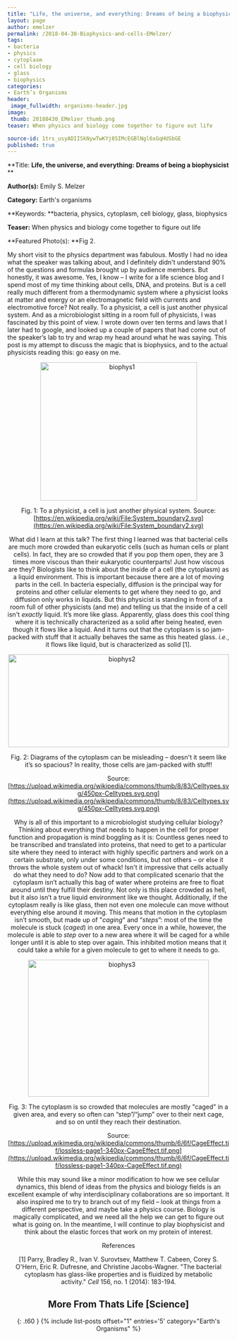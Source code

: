 ```yaml
---
title: "Life, the universe, and everything: Dreams of being a biophysicist"
layout: page
author: emelzer
permalink: /2018-04-30-Biophysics-and-cells-EMelzer/
tags:
- bacteria
- physics
- cytoplasm
- cell biology
- glass
- biophysics
categories:
- Earth’s Organisms
header:
 image_fullwidth: organisms-header.jpg
image:
 thumb: 20180430_EMelzer_thumb.png
teaser: When physics and biology come together to figure out life

source-id: 1trs_usyADIISkNywTwKYj85IMcEGBlNgl6xGqHUSbGE
published: true
---
```

**Title: **Life, the universe, and everything:** **Dreams of being a biophysicist** **

**Author(s):** Emily S. Melzer

**Category:** Earth's organisms

**Keywords: **bacteria, physics, cytoplasm, cell biology, glass, biophysics

**Teaser:** When physics and biology come together to figure out life

**Featured Photo(s): **Fig 2.  

My short visit to the physics department was fabulous. Mostly I had no idea what the speaker was talking about, and I definitely didn't understand 90% of the questions and formulas brought up by audience members. But honestly, it was awesome. Yes, I know – I write for a life science blog and I spend most of my time thinking about cells, DNA, and proteins. But is a cell really much different from a thermodynamic system where a physicist looks at matter and energy or an electromagnetic field with currents and electromotive force? Not really. To a physicist, a cell is just another physical system. And as a microbiologist sitting in a room full of physicists, I was fascinated by this point of view. I wrote down over ten terms and laws that I later had to google, and looked up a couple of papers that had come out of the speaker’s lab to try and wrap my head around what he was saying. This post is my attempt to discuss the magic that is biophysics, and to the actual physicists reading this: go easy on me. 

<center> <a data-flickr-embed="true"  href="https://www.flickr.com/photos/139839751@N06/38685943041/in/dateposted-friend/" title="biophys1"><img src="https://farm5.staticflickr.com/4557/38685943041_44a21f4086.jpg" width="355" height="313" alt="biophys1"></a><script async src="//embedr.flickr.com/assets/client-code.js" charset="utf-8"></script>

Fig. 1: To a physicist, a cell is just another physical system. Source: [https://en.wikipedia.org/wiki/File:System_boundary2.svg](https://en.wikipedia.org/wiki/File:System_boundary2.svg)

What did I learn at this talk? The first thing I learned was that bacterial cells are much more crowded than eukaryotic cells (such as human cells or plant cells). In fact, they are so crowded that if you pop them open, they are 3 times more viscous than their eukaryotic counterparts! Just how viscous are they? Biologists like to think about the inside of a cell (the cytoplasm) as a liquid environment. This is important because there are a lot of moving parts in the cell. In bacteria especially, diffusion is the principal way for proteins and other cellular elements to get where they need to go, and diffusion only works in liquids. But this physicist is standing in front of a room full of other physicists (and me) and telling us that the inside of a cell isn't *exactly* liquid. It’s more like glass. Apparently, glass does this cool thing where it is technically characterized as a solid after being heated, even though it flows like a liquid. And it turns out that the cytoplasm is so jam-packed with stuff that it actually behaves the same as this heated glass. *i.e.*, it flows like liquid, but is characterized as solid [1]. 

<center> <a data-flickr-embed="true"  href="https://www.flickr.com/photos/139839751@N06/37797920085/in/dateposted-friend/" title="biophys2"><img src="https://farm5.staticflickr.com/4575/37797920085_bef1ae8834.jpg" width="500" height="210" alt="biophys2"></a><script async src="//embedr.flickr.com/assets/client-code.js" charset="utf-8"></script>

Fig. 2: Diagrams of the cytoplasm can be misleading – doesn't it seem like it’s so spacious? In reality, those cells are jam-packed with stuff! 

Source: [https://upload.wikimedia.org/wikipedia/commons/thumb/8/83/Celltypes.svg/450px-Celltypes.svg.png](https://upload.wikimedia.org/wikipedia/commons/thumb/8/83/Celltypes.svg/450px-Celltypes.svg.png)

Why is all of this important to a microbiologist studying cellular biology? Thinking about everything that needs to happen in the cell for proper function and propagation is mind boggling as it is: Countless genes need to be transcribed and translated into proteins, that need to get to a particular site where they need to interact with highly specific partners and work on a certain substrate, only under some conditions, but not others – or else it throws the whole system out of whack! Isn't it impressive that cells actually do what they need to do? Now add to that complicated scenario that the cytoplasm isn’t actually this bag of water where proteins are free to float around until they fulfill their destiny. Not only is this place crowded as hell, but it also isn’t a true liquid environment like we thought. Additionally, if the cytoplasm really is like glass, then not even one molecule can move without everything else around it moving. This means that motion in the cytoplasm isn’t smooth, but made up of "*caging*" and “*steps*”: most of the time the molecule is stuck (*caged*) in one area. Every once in a while, however, the molecule is able to *step* over to a new area where it will be caged for a while longer until it is able to step over again. This inhibited motion means that it could take a while for a given molecule to get to where it needs to go. 

<center> <a data-flickr-embed="true"  href="https://www.flickr.com/photos/139839751@N06/38653298482/in/dateposted-friend/" title="biophys3"><img src="https://farm5.staticflickr.com/4543/38653298482_024b366721.jpg" width="410" height="310" alt="biophys3"></a><script async src="//embedr.flickr.com/assets/client-code.js" charset="utf-8"></script>

Fig. 3: The cytoplasm is so crowded that molecules are mostly "caged" in a given area, and every so often can “step”/“jump” over to their next cage, and so on until they reach their destination. 

Source: [https://upload.wikimedia.org/wikipedia/commons/thumb/6/6f/CageEffect.tif/lossless-page1-340px-CageEffect.tif.png](https://upload.wikimedia.org/wikipedia/commons/thumb/6/6f/CageEffect.tif/lossless-page1-340px-CageEffect.tif.png)

While this may sound like a minor modification to how we see cellular dynamics, this blend of ideas from the physics and biology fields is an excellent example of why interdisciplinary collaborations are so important.  It also inspired me to try to branch out of my field – look at things from a different perspective, and maybe take a physics course. Biology is magically complicated, and we need all the help we can get to figure out what is going on. In the meantime, I will continue to play biophysicist and think about the elastic forces that work on my protein of interest. 

References

[1] Parry, Bradley R., Ivan V. Surovtsev, Matthew T. Cabeen, Corey S. O'Hern, Eric R. Dufresne, and Christine Jacobs-Wagner. "The bacterial cytoplasm has glass-like properties and is fluidized by metabolic activity." *Cell* 156, no. 1 (2014): 183-194.

## More From Thats Life [Science]{: .t60 }{% include list-posts offset="1" entries='5' category="Earth's Organisms" %}

